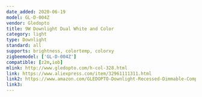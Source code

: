 ```yaml
---
date_added: 2020-06-19
model: GL-D-004Z
vendor: Gledopto
title: 9W Downlight Dual White and Color 
category: light
type: Downlight
standard: all
supports: brightness, colortemp, colorxy
zigbeemodel: ['GL-D-004Z']
compatible: [z2m,iob]
mlink: http://www.gledopto.com/h-col-328.html
link: https://www.aliexpress.com/item/32961111311.html
link2: https://www.amazon.com/GLEDOPTO-Downlight-Recessed-Dimmable-Compatible/dp/B07R39RVY6/
link3: 
---
```


